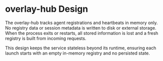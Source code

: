 # overlay-hub Design

The overlay-hub tracks agent registrations and heartbeats in memory only. No registry data or session metadata is written to disk or external storage. When the process exits or restarts, all stored information is lost and a fresh registry is built from incoming requests.

This design keeps the service stateless beyond its runtime, ensuring each launch starts with an empty in-memory registry and no persisted state.
